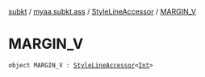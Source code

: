 [subkt](../../index.md) / [myaa.subkt.ass](../index.md) / [StyleLineAccessor](index.md) / [MARGIN_V](./-m-a-r-g-i-n_-v.md)

# MARGIN_V

`object MARGIN_V : `[`StyleLineAccessor`](index.md)`<`[`Int`](https://kotlinlang.org/api/latest/jvm/stdlib/kotlin/-int/index.html)`>`